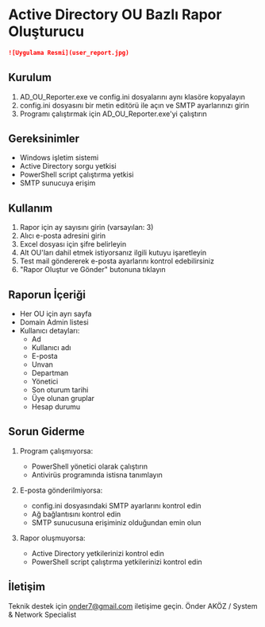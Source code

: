 Active Directory OU Bazlı Rapor Oluşturucu
=====================================

```markdown
![Uygulama Resmi](user_report.jpg)
```
Kurulum
-------
1. AD_OU_Reporter.exe ve config.ini dosyalarını aynı klasöre kopyalayın
2. config.ini dosyasını bir metin editörü ile açın ve SMTP ayarlarınızı girin
3. Programı çalıştırmak için AD_OU_Reporter.exe'yi çalıştırın

Gereksinimler
-------------
- Windows işletim sistemi
- Active Directory sorgu yetkisi
- PowerShell script çalıştırma yetkisi
- SMTP sunucuya erişim

Kullanım
--------
1. Rapor için ay sayısını girin (varsayılan: 3)
2. Alıcı e-posta adresini girin
3. Excel dosyası için şifre belirleyin
4. Alt OU'ları dahil etmek istiyorsanız ilgili kutuyu işaretleyin
5. Test mail göndererek e-posta ayarlarını kontrol edebilirsiniz
6. "Rapor Oluştur ve Gönder" butonuna tıklayın

Raporun İçeriği
--------------
- Her OU için ayrı sayfa
- Domain Admin listesi
- Kullanıcı detayları:
  * Ad
  * Kullanıcı adı
  * E-posta
  * Unvan
  * Departman
  * Yönetici
  * Son oturum tarihi
  * Üye olunan gruplar
  * Hesap durumu

Sorun Giderme
------------
1. Program çalışmıyorsa:
   - PowerShell yönetici olarak çalıştırın
   - Antivirüs programında istisna tanımlayın
   
2. E-posta gönderilmiyorsa:
   - config.ini dosyasındaki SMTP ayarlarını kontrol edin
   - Ağ bağlantısını kontrol edin
   - SMTP sunucusuna erişiminiz olduğundan emin olun

3. Rapor oluşmuyorsa:
   - Active Directory yetkilerinizi kontrol edin
   - PowerShell script çalıştırma yetkilerinizi kontrol edin

İletişim
--------
Teknik destek için onder7@gmail.com iletişime geçin.
Önder AKÖZ / System & Network Specialist
